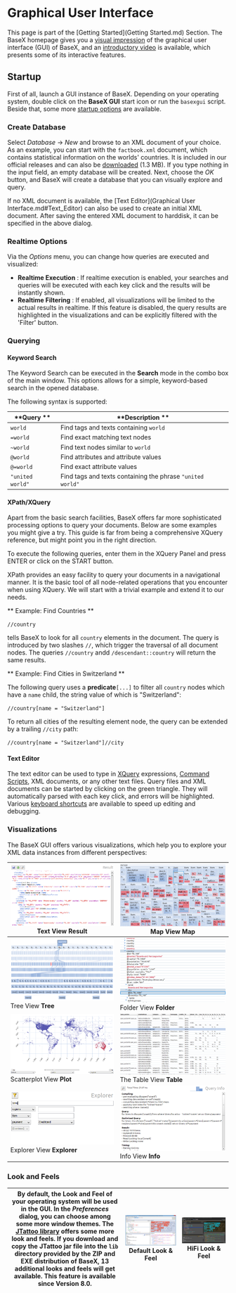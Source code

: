 
# Graphical User Interface
 


 
This page is part of the [Getting Started](Getting Started.md) Section. The BaseX homepage gives you a [visual impression](http://basex.org/products/gui) of the graphical user interface (GUI) of BaseX, and an [introductory video](http://www.youtube.com/watch?v=xILHKGPGaJ4&hd=1) is available, which presents some of its interactive features. 

 
## Startup

First of all, launch a GUI instance of BaseX. Depending on your operating system, double click on the **BaseX GUI** start icon or run the `basexgui` script. Beside that, some more [startup options](Startup.md#StartupBaseX_GUI) are available. 


### Create Database

Select _Database_ → _New_ and browse to an XML document of your choice. As an example, you can start with the `factbook.xml` document, which contains statistical information on the worlds' countries. It is included in our official releases and can also be [downloaded](http://files.basex.org/xml/factbook.xml) (1.3 MB). If you type nothing in the input field, an empty database will be created. Next, choose the _OK_ button, and BaseX will create a database that you can visually explore and query. 


If no XML document is available, the [Text Editor](Graphical User Interface.md#Text_Editor) can also be used to create an initial XML document. After saving the entered XML document to harddisk, it can be specified in the above dialog. 


### Realtime Options

Via the _Options_ menu, you can change how queries are executed and visualized: 

 * **Realtime Execution** : If realtime execution is enabled, your searches and queries will be executed with each key click and the results will be instantly shown. 
 * **Realtime Filtering** : If enabled, all visualizations will be limited to the actual results in realtime. If this feature is disabled, the query results are highlighted in the visualizations and can be explicitly filtered with the 'Filter' button. 

### Querying

#### Keyword Search

The Keyword Search can be executed in the **Search** mode in the combo box of the main window. This options allows for a simple, keyword-based search in the opened database. 


The following syntax is supported: 


**Query ** | **Description **
---------- | ----------------
`world` | Find tags and texts containing `world`
`=world` | Find exact matching text nodes 
`~world` | Find text nodes similar to `world`
`@world` | Find attributes and attribute values 
`@=world` | Find exact attribute values 
`"united world"` | Find tags and texts containing the phrase `"united world"`

#### XPath/XQuery

Apart from the basic search facilities, BaseX offers far more sophisticated processing options to query your documents. Below are some examples you might give a try. This guide is far from being a comprehensive XQuery reference, but might point you in the right direction. 


To execute the following queries, enter them in the XQuery Panel and press ENTER or click on the START button. 


XPath provides an easy facility to query your documents in a navigational manner. It is the basic tool of all node-related operations that you encounter when using XQuery. We will start with a trivial example and extend it to our needs. 


** Example: Find Countries **


    //country


tells BaseX to look for all `country` elements in the document. The query is introduced by two slashes `//`, which trigger the traversal of all document nodes. The queries `//country` andd `/descendant::country` will return the same results. 


** Example: Find Cities in Switzerland **


The following query uses a **predicate**`[...]` to filter all `country` nodes which have a `name` child, the string value of which is "Switzerland": 


    //country[name = "Switzerland"]


To return all cities of the resulting element node, the query can be extended by a trailing `//city` path: 


    //country[name = "Switzerland"]//city


#### Text Editor

The text editor can be used to type in [XQuery](XQuery.md) expressions, [Command Scripts](Commands.md#Basics), XML documents, or any other text files. Query files and XML documents can be started by clicking on the green triangle. They will automatically parsed with each key click, and errors will be highlighted. Various [keyboard shortcuts](Shortcuts.md) are available to speed up editing and debugging. 


### Visualizations

The BaseX GUI offers various visualizations, which help you to explore your XML data instances from different perspectives: 


![Result.png](img/Result.png)Text View **Result** | ![Map.png](img/Map.png)Map View **Map**
------------------------------------------------- | ---------------------------------------
![Tree.png](img/Tree.png)Tree View **Tree** | ![Folder.png](img/Folder.png)Folder View **Folder**
![Scatterplot.png](img/Scatterplot.png)Scatterplot View **Plot** | ![Table.png](img/Table.png)The Table View **Table**
![Explorer.png](img/Explorer.png)Explorer View **Explorer** | ![InfoView.png](img/InfoView.png)Info View **Info**

### Look and Feels

 By default, the Look and Feel of your operating system will be used in the GUI. In the _Preferences_ dialog, you can choose among some more window themes. The [JTattoo library](http://www.jtattoo.net/ScreenShots.html) offers some more look and feels. If you download and copy the JTattoo jar file into the `lib` directory provided by the ZIP and EXE distribution of BaseX, 13 additional looks and feels will get available. This feature is available since Version 8.0.  | ![Defaultlaf.png](img/Defaultlaf.png)Default Look & Feel | ![Hifilaf.png](img/Hifilaf.png)HiFi Look & Feel
------------------------------------------------------------------------------------------------------------------------------------------------------------------------------------------------------------------------------------------------------------------------------------------------------------------------------------------------------------------------------------------------------------------------------------------------------------------------------------- | -------------------------------------------------------- | -----------------------------------------------

